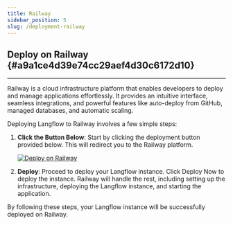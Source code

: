 ```yaml
---
title: Railway
sidebar_position: 5
slug: /deployment-railway
---
```


## Deploy on Railway {#a9a1ce4d39e74cc29aef4d30c6172d10}

---

Railway is a cloud infrastructure platform that enables developers to deploy and manage applications effortlessly. It provides an intuitive interface, seamless integrations, and powerful features like auto-deploy from GitHub, managed databases, and automatic scaling.

Deploying Langflow to Railway involves a few simple steps:

1. **Click the Button Below**: Start by clicking the deployment button provided below. This will redirect you to the Railway platform.

   [![Deploy on Railway](/logos/railway-deploy.svg)](https://railway.app/template/JMXEWp?referralCode=MnPSdg)

2. **Deploy**: Proceed to deploy your Langflow instance. Click Deploy Now to deploy the instance. Railway will handle the rest, including setting up the infrastructure, deploying the Langflow instance, and starting the application.

By following these steps, your Langflow instance will be successfully deployed on Railway.
